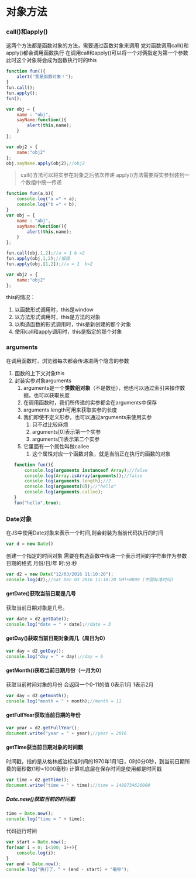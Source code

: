 # 对象方法
### call()和apply() 
这两个方法都是函数对象的方法，需要通过函数对象来调用
党对函数调用call()和apply()都会调用函数执行
在调用call和apply()可以将一个对俩指定为第一个参数
    此时这个对象将会成为函数执行时的this
```js
function fun(){
    alert("我是函数对象！");
}
fun.call();
fun.apply();
fun();
```
```js
var obj = {
    name : "obj",
    sayName:function(){
        alert(this,name);
    }
};

var obj2 = {
    name:"obj2"
};
obj.sayName.apply(obj2);//obj2
```
>call()方法可以将实参在对象之后依次传递
apply()方法需要将实参封装到一个数组中统一传递
```js
function fun(a,b){
    console.log("a =" + a);
    console.log("b =" + b);
}
var obj = {
    name : "obj",
    sayName:function(){
        alert(this,name);
    }
};

fun.call(obj,1,2);//a = 1 b =2
fun.apply(obj,1,2);//报错
fun.apply(obj,[1,2]);//a = 1  b=2

var obj2 = {
    name:"obj2"
};
```
this的情况：
1. 以函数形式调用时，this是window
2. 以方法形式调用时，this是方法的对象
3. 以构造函数的形式调用时，this是新创建的那个对象
4. 使用call和apply调用时，this是指定的那个对象

### arguments 
在调用函数时，浏览器每次都会传递进两个隐含的参数
1. 函数的上下文对象this
2. 封装实参对象arguments
   1. arguments是一个**类数组对象**（不是数组），他也可以通过索引来操作数据，也可以获取长度
   2. 在调用函数时，我们所传递的实参都会在arguments中保存
   3. arguments.length可用来获取实参的长度
   4. 我们即使不定义形参，也可以通过arguments来使用实参
      1. 只不过比较麻烦
      2. arguments[0]表示第一个实参
      3. arguments[1]表示第二个实参
   5. 它里面有一个属性叫做callee
      1. 这个属性对应一个函数对象，就是当前正在执行的函数的对象
```js 
   function fun(){
       console.log(arguments instanceof Array);//false
       console.log(Array.isArray(arguments));//false
       console.log(arguments.length);//2
       console.log(arguments[0]);//"hello"
       console.log(arguments.callee);
   }
   fun("hello",true);
```
### Date对象
在JS中使用Date对象来表示一个时间,则会封装为当前代码执行的时间
```js
var d = new Date()
```
创建一个指定的时间对象
需要在构造函数中传递一个表示时间的字符串作为参数
日期的格式  月份/日/年 时:分:秒
```js
var d2 = new Date("12/03/2016 11:10:20");
console.log(d2);//Sat Dec 03 2016 11:10:20 GMT+0800 (中国标准时间)
```
#### getDate()获取当前日期是几号
获取当前日期对象是几号。
```js
var date = d2.getDate();
console.log("date = " + date);//date = 3
```
#### getDay()获取当前日期对象周几（周日为0）
```js
var day = d2.getDay();
console.log("day = " + day);//day = 6
```
#### getMonth()获取当前日期月份（一月为0）
获取当前时间对象的月份
会返回一个0-11的值
0表示1月  1表示2月
```js
var day = d2.getmonth();
console.log("month = " + month);//month = 11
```
#### getFullYear获取当前日期的年份
```js
var year = d2.getFullYear();
document.write("year = " + year);//year = 2016
```
#### getTime获当前日期对象的时间戳
时间戳，指的是从格林威治标准时间的1970年1月1日，0时0分0秒，到当前日期所费的毫秒数(1秒=1000毫秒)
计算机底层在保存时间是使用都是时间戳
```js
var time = d2.getTime();
document.write("time = " + time);//time = 1480734620000
```
##### Date.new()获取当前的时间戳
```js
time = Date.new();
console.log("time = " + time);
```
代码运行时间
```js
var start = Date.now();
for(var i = 0; i<100; i++){
    console.log(i);
}
var end = Date.now();
console.log("执行了，" + (end - start) + "毫秒");
```